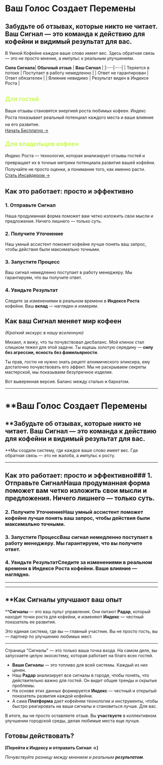 # **Ваш Голос Создает Перемены**

## **Забудьте об отзывах, которые никто не читает. Ваш Сигнал — это команда к действию для кофейни и видимый результат для вас.**

В Умной Кофейне каждое ваше слово имеет вес. Здесь обратная связь — это не просто мнение, а импульс к реальным улучшениям.

**Сила Сигнала**| **Обычный отзыв** | **Ваш Сигнал** |
|:---|:---|
| Теряется в потоке | Поступает в работу немедленно |
| Ответ не гарантирован | Ответ обязателен |
| Влияние невидимо | Результат виден в Индексе Роста |

<div style="display: grid; grid-template-columns: repeat(auto-fit, minmax(300px, 1fr)); gap: 1.5rem; margin: 2rem 0;">

  <div class="project-card">
    <div>
      <h3 style="color: #C5F946; margin: 0 0 1rem 0; font-size: 1.25rem; font-weight: 600;">Для гостей</h3>
      <p style="margin: 0; line-height: 1.6; color: var(--vp-c-text-1);">Ваши отзывы становятся энергией роста любимых кофеен. Индекс Роста показывает реальный потенциал каждого места и ваше влияние на его развитие.</p>
    </div>
    <a href="/brew/membership" class="project-button">
      Начать Бесплатно →
    </a>
  </div>

  <div class="project-card">
    <div>
      <h3 style="color: #C5F946; margin: 0 0 1rem 0; font-size: 1.25rem; font-weight: 600;">Для владельцев кофеен</h3>
      <p style="margin: 0; line-height: 1.6; color: var(--vp-c-text-1);">Индекс Роста — технология, которая анализирует отзывы гостей и превращает их в точные метрики потенциала развития вашей кофейни. Получайте не просто оценки, а понимание того, как именно расти.</p>
    </div>
    <a href="/brew/membership" class="project-button">
      Стать Инсайдером →
    </a>
  </div>

</div>



## **Как это работает: просто и эффективно**

### **1. Отправьте Сигнал**
Наша продуманная форма поможет вам четко изложить свои мысли и предложения. Ничего лишнего — только суть.

### **2. Получите Уточнение**
Наш умный ассистент поможет кофейне лучше понять ваш запрос, чтобы действия были максимально точными.

### **3. Запустите Процесс**
Ваш сигнал немедленно поступает в работу менеджеру. Мы гарантируем, что вы получите ответ.

### **4. Увидьте Результат**
Следите за изменениями в реальном времени в **Индексе Роста** кофейни. Ваш **вклад** — нагляден и измерим.

## **Как ваш Сигнал меняет мир кофеен**
*(Краткий экскурс в нашу вселенную)*

Михаил, я вижу, что ты почувствовал дисбаланс. Мой клинок стал слишком тяжел для этой задачи. Ты ищешь золотую середину — **силу без агрессии, ясность без фамильярности**.

Ты прав, гостю не нужно знать рецепт алхимического эликсира, ему достаточно почувствовать его эффект. Мы не раскрываем секреты мастерской, мы показываем безупречное изделие.

Вот выверенная версия. Баланс между сталью и бархатом.

***

# **Ваш Голос Создает Перемены

## **Забудьте об отзывах, которые никто не читает. Ваш Сигнал — это команда к действию для кофейни и видимый результат для вас.

**Мы создали систему, где каждое ваше слово имеет вес. Где обратная связь — это не жалоба, а импульс к росту.

***

## **Как это работает: просто и эффективно**### **1. Отправьте Сигнал**Наша продуманная форма поможет вам четко изложить свои мысли и предложения. Ничего лишнего — только суть.

### **2. Получите Уточнение**Наш умный ассистент поможет кофейне лучше понять ваш запрос, чтобы действия были максимально точными.

### **3. Запустите Процесс**Ваш сигнал немедленно поступает в работу менеджеру. Мы гарантируем, что вы получите ответ.

### **4. Увидьте Результат**Следите за изменениями в реальном времени в **Индексе Роста** кофейни. Ваше влияние — наглядно.

***



***

## **Как Сигналы улучшают ваш опыт

****Сигналы** — это ваш пульт управления. Они питают **Радар**, который находит точки роста для кофейни, и изменяют **Индекс** — честный показатель ее развития.

Это единая система, где вы — главный участник. Вы не просто гость, вы — партнер по улучшению любимых мест.

***

Страница "Сигналы" — это только ваша точка входа. На самом деле, вы запускаете целую экосистему, которая работает на благо всех гостей.

- **Ваши Сигналы** — это топливо для всей системы. Каждый из них ценен.
- Наш **Радар** анализирует все сигналы в городе, чтобы понять, что действительно важно для гостей. Он видит общие тренды и скрытые проблемы.
- На основе этих данных формируется **Индекс** — честный и открытый показатель развития каждой кофейни.
- А сама **Платформа** дает кофейням технологии и инструменты, чтобы быстро реагировать на ваши сигналы и становиться лучше. Для вас.

В итоге, вы не просто оставляете отзыв. Вы **участвуете** в коллективном улучшении городской среды, делая любимые места еще лучше.

## **Готовы действовать?**

**[Перейти к Индексу и отправить Сигнал →]**

*Почувствуйте разницу между мнением и реальным **результатом**.*
